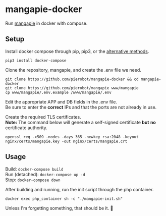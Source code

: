 # mangapie-docker
Run [mangapie](https://github.com/pierobot/mangapie) in docker with compose.

## Setup
Install docker compose through pip, pip3, or the [alternative methods](https://docs.docker.com/compose/install/#install-compose).
```
pip3 install docker-compose
```
Clone the repository, mangapie, and create the .env file we need.
```
git clone https://github.com/pierobot/mangapie-docker && cd mangapie-docker
git clone https://github.com/pierobot/mangapie www/mangapie
cp www/mangapie/.env.example /www/mangapie/.env
```

Edit the appropriate APP and DB fields in the .env file.  
Be sure to enter the **correct** IPs and that the ports are not already in use.

Create the required TLS certificates.  
**Note:** The command below will generate a self-signed certificate **but** **no** certificate authority.
```
openssl req -x509 -nodes -days 365 -newkey rsa:2048 -keyout nginx/certs/mangapie.key -out nginx/certs/mangapie.crt
```

## Usage
Build: ``docker-compose build``  
Run (detached): ``docker-compose up -d``  
Stop: ``docker-compose down``  

After building and running, run the init script through the php container.
```
docker exec php_container sh -c "./mangapie-init.sh"
```

Unless I'm forgetting something, that should be it. :thinking:

